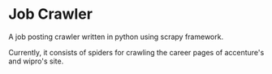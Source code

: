 # Job Crawler

A job posting crawler written in python using scrapy framework.

Currently, it consists of spiders for crawling the career pages of accenture's and wipro's site.
